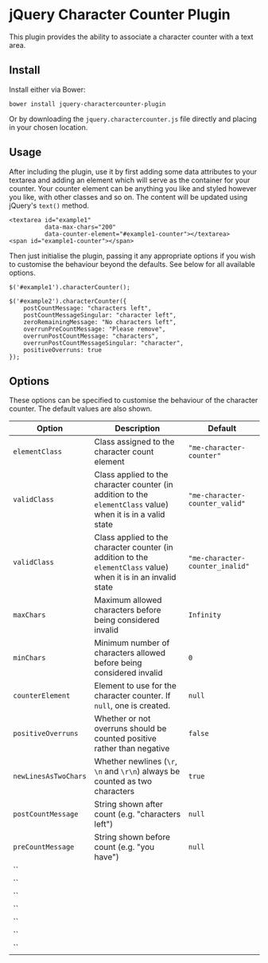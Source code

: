 # jQuery Character Counter Plugin

This plugin provides the ability to associate a character counter with a text area.

## Install

Install either via Bower:

    bower install jquery-charactercounter-plugin

Or by downloading the `jquery.charactercounter.js` file directly and placing in your chosen location.

## Usage

After including the plugin, use it by first adding some data attributes to your textarea and adding an element which will serve as the container for your counter. Your counter element can be anything you like and styled however you like, with other classes and so on. The content will be updated using jQuery's `text()` method.

    <textarea id="example1"
              data-max-chars="200"
              data-counter-element="#example1-counter"></textarea>
    <span id="example1-counter"></span>

Then just initialise the plugin, passing it any appropriate options if you wish to customise the behaviour beyond the defaults. See below for all available options.

    $('#example1').characterCounter();

    $('#example2').characterCounter({
        postCountMessage: "characters left",
        postCountMessageSingular: "character left",
        zeroRemainingMessage: "No characters left",
        overrunPreCountMessage: "Please remove",
        overrunPostCountMessage: "characters",
        overrunPostCountMessageSingular: "character",
        positiveOverruns: true
    });

## Options

These options can be specified to customise the behaviour of the character counter. The default values are also shown.

| Option | Description | Default
| ------ | ----------- | -------
| `elementClass` | Class assigned to the character count element | `"me-character-counter"`
| `validClass` | Class applied to the character counter (in addition to the `elementClass` value) when it is in a valid state | `"me-character-counter_valid"`
| `validClass` | Class applied to the character counter (in addition to the `elementClass` value) when it is in an invalid state | `"me-character-counter_inalid"`
| `maxChars` | Maximum allowed characters before being considered invalid | `Infinity`
| `minChars` | Minimum number of characters allowed before being considered invalid | `0` 
| `counterElement` | Element to use for the character counter. If `null`, one is created. | `null`
| `positiveOverruns` | Whether or not overruns should be counted positive rather than negative | `false`
| `newLinesAsTwoChars` | Whether newlines (`\r`, `\n` and `\r\n`) always be counted as two characters | `true`
| `postCountMessage` | String shown after count (e.g. "characters left") | `null`
| `preCountMessage` | String shown before count (e.g. "you have") | `null`
| `` |  | 
| `` |  | 
| `` |  | 
| `` |  | 
| `` |  | 
| `` |  | 
| `` |  | 

